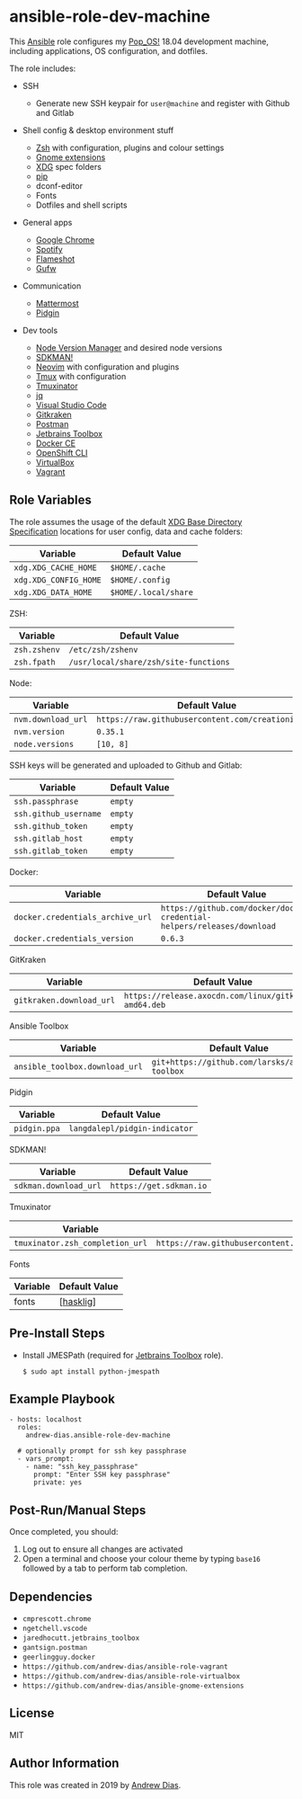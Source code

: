 # ansible-role-dev-machine

This [Ansible](https://github.com/ansible/ansible) role configures my [Pop_OS!](https://system76.com/pop) 18.04 development machine, including applications, OS configuration, and dotfiles.

The role includes:

- SSH

  - Generate new SSH keypair for `user@machine` and register with Github and Gitlab

- Shell config & desktop environment stuff

  - [Zsh](http://zsh.sourceforge.net) with configuration, plugins and colour settings
  - [Gnome extensions](https://github.com/andrew-dias/ansible-gnome-extensions)
  - [XDG](https://specifications.freedesktop.org/basedir-spec/basedir-spec-latest.html) spec folders
  - [pip](https://pypi.org/project/pip/)
  - dconf-editor
  - Fonts
  - Dotfiles and shell scripts

- General apps

  - [Google Chrome](https://www.google.com/chrome)
  - [Spotify](https://www.spotify.com)
  - [Flameshot](https://flameshot.js.org/#/)
  - [Gufw](https://help.ubuntu.com/community/Gufw)

- Communication

  - [Mattermost](https://mattermost.com/)
  - [Pidgin](https://pidgin.im/)

- Dev tools
  - [Node Version Manager](https://github.com/creationix/nvm) and desired node versions
  - [SDKMAN!](https://sdkman.io)
  - [Neovim](https://neovim.io) with configuration and plugins
  - [Tmux](https://github.com/tmux/tmux) with configuration
  - [Tmuxinator](https://github.com/tmuxinator/tmuxinator)
  - [jq](https://stedolan.github.io/jq)
  - [Visual Studio Code](https://code.visualstudio.com)
  - [Gitkraken](https://www.gitkraken.com)
  - [Postman](https://www.getpostman.com)
  - [Jetbrains Toolbox](https://www.jetbrains.com/toolbox)
  - [Docker CE](https://www.docker.com)
  - [OpenShift CLI](https://www.okd.io/download.html)
  - [VirtualBox](https://www.virtualbox.org)
  - [Vagrant](https://www.vagrantup.com)

## Role Variables

The role assumes the usage of the default [XDG Base Directory Specification](https://specifications.freedesktop.org/basedir-spec/basedir-spec-latest.html) locations for user config, data and cache folders:

| Variable              | Default Value        |
| --------------------- | -------------------- |
| `xdg.XDG_CACHE_HOME`  | `$HOME/.cache`       |
| `xdg.XDG_CONFIG_HOME` | `$HOME/.config`      |
| `xdg.XDG_DATA_HOME`   | `$HOME/.local/share` |

ZSH:

| Variable     | Default Value                         |
| ------------ | ------------------------------------- |
| `zsh.zshenv` | `/etc/zsh/zshenv`                     |
| `zsh.fpath`  | `/usr/local/share/zsh/site-functions` |

Node:

| Variable           | Default Value                                      |
| ------------------ | -------------------------------------------------- |
| `nvm.download_url` | `https://raw.githubusercontent.com/creationix/nvm` |
| `nvm.version`      | `0.35.1`                                           |
| `node.versions`    | `[10, 8]`                                          |

SSH keys will be generated and uploaded to Github and Gitlab:

| Variable              | Default Value |
| --------------------- | ------------- |
| `ssh.passphrase`      | `empty`       |
| `ssh.github_username` | `empty`       |
| `ssh.github_token`    | `empty`       |
| `ssh.gitlab_host`     | `empty`       |
| `ssh.gitlab_token`    | `empty`       |

Docker:

| Variable                         | Default Value                                                           |
| -------------------------------- | ----------------------------------------------------------------------- |
| `docker.credentials_archive_url` | `https://github.com/docker/docker-credential-helpers/releases/download` |
| `docker.credentials_version`     | `0.6.3`                                                                 |

GitKraken

| Variable                 | Default Value                                          |
| ------------------------ | ------------------------------------------------------ |
| `gitkraken.download_url` | `https://release.axocdn.com/linux/gitkraken-amd64.deb` |

Ansible Toolbox

| Variable                       | Default Value                                   |
| ------------------------------ | ----------------------------------------------- |
| `ansible_toolbox.download_url` | `git+https://github.com/larsks/ansible-toolbox` |

Pidgin

| Variable     | Default Value                 |
| ------------ | ----------------------------- |
| `pidgin.ppa` | `langdalepl/pidgin-indicator` |

SDKMAN!

| Variable              | Default Value           |
| --------------------- | ----------------------- |
| `sdkman.download_url` | `https://get.sdkman.io` |

Tmuxinator

| Variable                        | Default Value                                                                              |
| ------------------------------- | ------------------------------------------------------------------------------------------ |
| `tmuxinator.zsh_completion_url` | `https://raw.githubusercontent.com/tmuxinator/tmuxinator/master/completion/tmuxinator.zsh` |

Fonts

| Variable | Default Value                                                                      |
| -------- | ---------------------------------------------------------------------------------- |
| fonts    | [[hasklig](https://github.com/i-tu/Hasklig/releases/download/1.1/Hasklig-1.1.zip)] |

## Pre-Install Steps

- Install JMESPath (required for [Jetbrains Toolbox](https://github.com/jaredhocutt/ansible-jetbrains-toolbox#requirements) role).

  ```
  $ sudo apt install python-jmespath
  ```

## Example Playbook

```
- hosts: localhost
  roles:
    andrew-dias.ansible-role-dev-machine

  # optionally prompt for ssh key passphrase
  - vars_prompt:
    - name: "ssh_key_passphrase"
      prompt: "Enter SSH key passphrase"
      private: yes
```

## Post-Run/Manual Steps

Once completed, you should:

1. Log out to ensure all changes are activated
1. Open a terminal and choose your colour theme by typing `base16` followed by a tab to perform tab completion.

## Dependencies

- `cmprescott.chrome`
- `ngetchell.vscode`
- `jaredhocutt.jetbrains_toolbox`
- `gantsign.postman`
- `geerlingguy.docker`
- `https://github.com/andrew-dias/ansible-role-vagrant`
- `https://github.com/andrew-dias/ansible-role-virtualbox`
- `https://github.com/andrew-dias/ansible-gnome-extensions`

## License

MIT

## Author Information

This role was created in 2019 by [Andrew Dias](https://github.com/andrew-dias).
